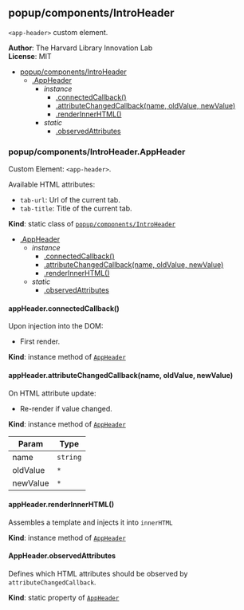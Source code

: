 <a name="module_popup/components/IntroHeader"></a>

## popup/components/IntroHeader
`<app-header>` custom element.

**Author**: The Harvard Library Innovation Lab  
**License**: MIT  

* [popup/components/IntroHeader](#module_popup/components/IntroHeader)
    * [.AppHeader](#module_popup/components/IntroHeader.AppHeader)
        * _instance_
            * [.connectedCallback()](#module_popup/components/IntroHeader.AppHeader+connectedCallback)
            * [.attributeChangedCallback(name, oldValue, newValue)](#module_popup/components/IntroHeader.AppHeader+attributeChangedCallback)
            * [.renderInnerHTML()](#module_popup/components/IntroHeader.AppHeader+renderInnerHTML)
        * _static_
            * [.observedAttributes](#module_popup/components/IntroHeader.AppHeader.observedAttributes)

<a name="module_popup/components/IntroHeader.AppHeader"></a>

### popup/components/IntroHeader.AppHeader
Custom Element: `<app-header>`.

Available HTML attributes: 
- `tab-url`: Url of the current tab.
- `tab-title`: Title of the current tab.

**Kind**: static class of [<code>popup/components/IntroHeader</code>](#module_popup/components/IntroHeader)  

* [.AppHeader](#module_popup/components/IntroHeader.AppHeader)
    * _instance_
        * [.connectedCallback()](#module_popup/components/IntroHeader.AppHeader+connectedCallback)
        * [.attributeChangedCallback(name, oldValue, newValue)](#module_popup/components/IntroHeader.AppHeader+attributeChangedCallback)
        * [.renderInnerHTML()](#module_popup/components/IntroHeader.AppHeader+renderInnerHTML)
    * _static_
        * [.observedAttributes](#module_popup/components/IntroHeader.AppHeader.observedAttributes)

<a name="module_popup/components/IntroHeader.AppHeader+connectedCallback"></a>

#### appHeader.connectedCallback()
Upon injection into the DOM:
- First render.

**Kind**: instance method of [<code>AppHeader</code>](#module_popup/components/IntroHeader.AppHeader)  
<a name="module_popup/components/IntroHeader.AppHeader+attributeChangedCallback"></a>

#### appHeader.attributeChangedCallback(name, oldValue, newValue)
On HTML attribute update:
- Re-render if value changed.

**Kind**: instance method of [<code>AppHeader</code>](#module_popup/components/IntroHeader.AppHeader)  

| Param | Type |
| --- | --- |
| name | <code>string</code> | 
| oldValue | <code>\*</code> | 
| newValue | <code>\*</code> | 

<a name="module_popup/components/IntroHeader.AppHeader+renderInnerHTML"></a>

#### appHeader.renderInnerHTML()
Assembles a template and injects it into `innerHTML`

**Kind**: instance method of [<code>AppHeader</code>](#module_popup/components/IntroHeader.AppHeader)  
<a name="module_popup/components/IntroHeader.AppHeader.observedAttributes"></a>

#### AppHeader.observedAttributes
Defines which HTML attributes should be observed by `attributeChangedCallback`.

**Kind**: static property of [<code>AppHeader</code>](#module_popup/components/IntroHeader.AppHeader)  
